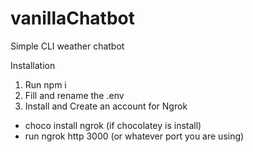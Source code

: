 # vanillaChatbot
Simple CLI weather chatbot

Installation
1. Run npm i
2. Fill and rename the .env 
 3. Install and Create an account for Ngrok
 - choco install ngrok (if chocolatey is install)
 - run ngrok http 3000 (or whatever port you are using)